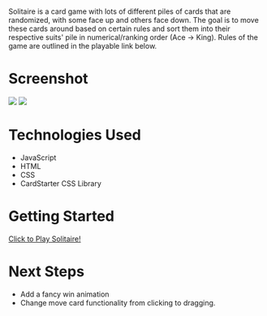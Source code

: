 # <Solitaire>
Solitaire is a card game with lots of different piles of cards that are randomized, with some face up and others face down. The goal is to move these cards around based on certain rules and sort them into their respective suits' pile in numerical/ranking order (Ace -> King). Rules of the game are outlined in the playable link below.

# Screenshot

<img src="https://i.imgur.com/kkuPT5E.png">
<img src="https://i.imgur.com/mqQMAgc.png">

# Technologies Used

- JavaScript
- HTML
- CSS
- CardStarter CSS Library

# Getting Started

[Click to Play Solitaire!](https://zseever.github.io/solitaire/)

# Next Steps

- Add a fancy win animation
- Change move card functionality from clicking to dragging.

